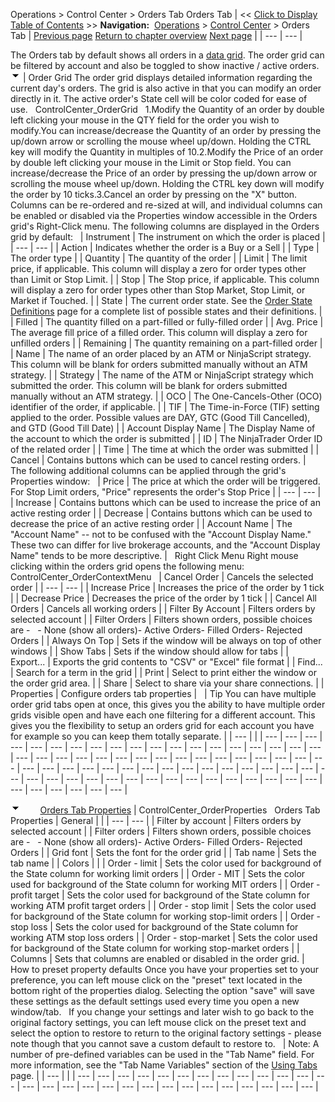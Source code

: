 ﻿
Operations > Control Center > Orders Tab
Orders Tab
| << [Click to Display Table of Contents](orders_tab.md) >> **Navigation:**     [Operations](operations.md) > [Control Center](control_center.md) > Orders Tab | [Previous page](help_menu.md) [Return to chapter overview](control_center.md) [Next page](strategies_tab.md) |
| --- | --- |

The Orders tab by default shows all orders in a [data grid](data_grids.md). The order grid can be filtered by account and also be toggled to show inactive / active orders.
![tog_minus](tog_minus.gif)
| Order Grid The order grid displays detailed information regarding the current day's orders. The grid is also active in that you can modify an order directly in it. The active order's State cell will be color coded for ease of use.   ControlCenter_OrderGrid   1.Modify the Quantity of an order by double left clicking your mouse in the QTY field for the order you wish to modify.You can increase/decrease the Quantity of an order by pressing the up/down arrow or scrolling the mouse wheel up/down. Holding the CTRL key will modify the Quantity in multiples of 10.2.Modify the Price of an order by double left clicking your mouse in the Limit or Stop field. You can increase/decrease the Price of an order by pressing the up/down arrow or scrolling the mouse wheel up/down. Holding the CTRL key down will modify the order by 10 ticks.3.Cancel an order by pressing on the "X" button.  Columns can be re-ordered and re-sized at will, and individual columns can be enabled or disabled via the Properties window accessible in the Orders grid's Right-Click menu. The following columns are displayed in the Orders grid by default:     | Instrument | The instrument on which the order is placed | | --- | --- | | Action | Indicates whether the order is a Buy or a Sell | | Type | The order type | | Quantity | The quantity of the order | | Limit | The limit price, if applicable. This column will display a zero for order types other than Limit or Stop Limit. | | Stop | The Stop price, if applicable. This column will display a zero for order types other than Stop Market, Stop Limit, or Market if Touched. | | State | The current order state. See the [Order State Definitions](order_state_definitions.md) page for a complete list of possible states and their definitions. | | Filled | The quantity filled on a part-filled or fully-filled order | | Avg. Price | The average fill price of a filled order. This column will display a zero for unfilled orders | | Remaining | The quantity remaining on a part-filled order | | Name | The name of an order placed by an ATM or NinjaScript strategy. This column will be blank for orders submitted manually without an ATM strategy. | | Strategy | The name of the ATM or NinjaScript strategy which submitted the order. This column will be blank for orders submitted manually without an ATM strategy. | | OCO | The One-Cancels-Other (OCO) identifier of the order, if applicable. | | TIF | The Time-in-Force (TIF) setting applied to the order. Possible values are DAY, GTC (Good Till Cancelled), and GTD (Good Till Date) | | Account Display Name | The Display Name of the account to which the order is submitted | | ID | The NinjaTrader Order ID of the related order | | Time | The time at which the order was submitted | | Cancel | Contains buttons which can be used to cancel resting orders. |      The following additional columns can be applied through the grid's Properties window:     | Price | The price at which the order will be triggered. For Stop Limit orders, "Price" represents the order's Stop Price | | --- | --- | | Increase | Contains buttons which can be used to increase the price of an active resting order | | Decrease | Contains buttons which can be used to decrease the price of an active resting order | | Account Name | The "Account Name" -- not to be confused with the "Account Display Name." These two can differ for live brokerage accounts, and the "Account Display Name" tends to be more descriptive. |      Right Click Menu Right mouse clicking within the orders grid opens the following menu:   ControlCenter_OrderContextMenu     | Cancel Order | Cancels the selected order | | --- | --- | | Increase Price | Increases the price of the order by 1 tick | | Decrease Price | Decreases the price of the order by 1 tick | | Cancel All Orders | Cancels all working orders | | Filter By Account | Filters orders by selected account | | Filter Orders | Filters shown orders, possible choices are -    - None (show all orders)- Active Orders- Filled Orders- Rejected Orders | | Always On Top | Sets if the window will be always on top of other windows | | Show Tabs | Sets if the window should allow for tabs | | Export... | Exports the grid contents to "CSV" or "Excel" file format | | Find... | Search for a term in the grid | | Print | Select to print either the window or the order grid area. | | Share | Select to share via your share connections. | | Properties | Configure orders tab properties |        | Tip You can have multiple order grid tabs open at once, this gives you the ability to have multiple order grids visible open and have each one filtering for a different account. This gives you the flexibility to setup an orders grid for each account you have for example so you can keep them totally separate. | | --- | |
| --- | --- | --- | --- | --- | --- | --- | --- | --- | --- | --- | --- | --- | --- | --- | --- | --- | --- | --- | --- | --- | --- | --- | --- | --- | --- | --- | --- | --- | --- | --- | --- | --- | --- | --- | --- | --- | --- | --- | --- | --- | --- | --- | --- | --- | --- | --- | --- | --- | --- | --- | --- | --- | --- | --- | --- | --- | --- | --- | --- | --- | --- | --- | --- | --- | --- | --- | --- | --- | --- | --- | --- |

![tog_minus](tog_minus.gif)        [Orders Tab Properties](javascript:HMToggle('toggle','OrdersTabProperties','OrdersTabProperties_ICON'))
| ControlCenter_OrderProperties   Orders Tab Properties   | General |  | | --- | --- | | Filter by account | Filters orders by selected account | | Filter orders | Filters shown orders, possible choices are -    - None (show all orders)- Active Orders- Filled Orders- Rejected Orders | | Grid font | Sets the font for the order grid | | Tab name | Sets the tab name | | Colors |  | | Order - limit | Sets the color used for background of the State column for working limit orders | | Order - MIT | Sets the color used for background of the State column for working MIT orders | | Order - profit target | Sets the color used for background of the State column for working ATM profit target orders | | Order - stop limit | Sets the color used for background of the State column for working stop-limit orders | | Order - stop loss | Sets the color used for background of the State column for working ATM stop loss orders | | Order - stop-market | Sets the color used for background of the State column for working stop-market orders | | Columns | Sets that columns are enabled or disabled in the order grid. |      How to preset property defaults Once you have your properties set to your preference, you can left mouse click on the "preset" text located in the bottom right of the properties dialog. Selecting the option "save" will save these settings as the default settings used every time you open a new window/tab.   If you change your settings and later wish to go back to the original factory settings, you can left mouse click on the preset text and select the option to restore to return to the original factory settings - please note though that you cannot save a custom default to restore to.     | Note: A number of pre-defined variables can be used in the "Tab Name" field. For more information, see the "Tab Name Variables" section of the [Using Tabs](using_tabs.md) page. | | --- | |
| --- | --- | --- | --- | --- | --- | --- | --- | --- | --- | --- | --- | --- | --- | --- | --- | --- | --- | --- | --- | --- | --- | --- | --- | --- | --- | --- | --- |

